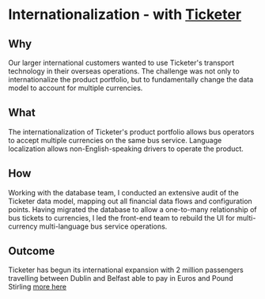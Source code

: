 # Internationalization - with [Ticketer](https://www.ticketer.com/)

## Why
Our larger international customers wanted to use Ticketer's transport technology in their overseas operations. The challenge was not only to internationalize the product portfolio, but to fundamentally change the data model to account for multiple currencies. 

## What
The internationalization of Ticketer's product portfolio allows bus operators to accept multiple currencies on the same bus service. Language localization allows non-English-speaking drivers to operate the product.

## How
Working with the database team, I conducted an extensive audit of the Ticketer data model, mapping out all financial data flows and configuration points. Having migrated the database to allow a one-to-many relationship of bus tickets to currencies, I led the front-end team to rebuild the UI for multi-currency multi-language bus service operations.

## Outcome
Ticketer has begun its international expansion with 2 million passengers travelling between Dublin and Belfast able to pay in Euros and Pound Stirling
[more here](https://www.ticketer.com/en/case-study/first-aircoach-uses-first-ever-multi-currency-contactless-etms/)